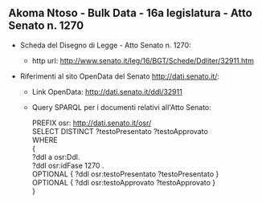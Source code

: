 ## Akoma Ntoso - Bulk Data - 16a legislatura - Atto Senato n. 1270 ##

* Scheda del Disegno di Legge - Atto Senato n. 1270:
	* http url: http://www.senato.it/leg/16/BGT/Schede/Ddliter/32911.htm

* Riferimenti al sito OpenData del Senato http://dati.senato.it/:
	* Link OpenData: http://dati.senato.it/ddl/32911
	* Query SPARQL per i documenti relativi all'Atto Senato:

        PREFIX osr: <http://dati.senato.it/osr/>  
		SELECT DISTINCT ?testoPresentato ?testoApprovato  
		WHERE  
		{  
		    ?ddl a osr:Ddl.  
		    ?ddl osr:idFase 1270 .  
		    OPTIONAL { ?ddl osr:testoPresentato ?testoPresentato }  
		    OPTIONAL { ?ddl osr:testoApprovato ?testoApprovato }  
		}
		
